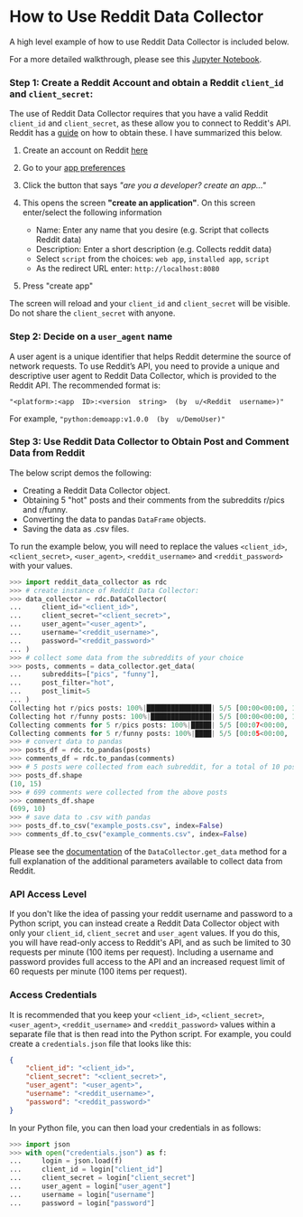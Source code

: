 # How to Use Reddit Data Collector

A high level example of how to use Reddit Data Collector is included below.  

For a more detailed walkthrough, please see this [Jupyter Notebook](https://github.com/nicovandenhooff/reddit-data-collector/blob/main/examples/example_use.ipynb).

### Step 1: Create a Reddit Account and obtain a Reddit `client_id` and `client_secret`:

The use of Reddit Data Collector requires that you have a valid Reddit `client_id` and `client_secret`, as these allow you to connect to Reddit's API.  Reddit has a [guide](https://github.com/reddit-archive/reddit/wiki/OAuth2-Quick-Start-Example#first-steps) on how to obtain these.  I have summarized this below.

1. Create an account on Reddit [here](https://www.reddit.com/register/)
2. Go to your [app preferences](https://www.reddit.com/prefs/apps)
3. Click the button that says *"are you a developer? create an app..."*
4. This opens the screen **"create an application"**.  On this screen enter/select the following information

    - Name: Enter any name that you desire (e.g. Script that collects Reddit data)
    - Description: Enter a short description (e.g. Collects reddit data)
    - Select `script` from the choices: `web app`, `installed app`, `script`
    - As the redirect URL enter: `http://localhost:8080`

5. Press "create app"

The screen will reload and your `client_id` and `client_secret` will be visible.  Do not share the `client_secret` with anyone.

### Step 2: Decide on a `user_agent` name

A user agent is a unique identifier that helps Reddit determine the source of network requests. To use Reddit’s API, you need to provide a unique and descriptive user agent to Reddit Data Collector, which is provided to the Reddit API. The recommended format is: 

`"<platform>:<app  ID>:<version  string>  (by  u/<Reddit  username>)"`

For example, `"python:demoapp:v1.0.0  (by  u/DemoUser)"`

### Step 3: Use Reddit Data Collector to Obtain Post and Comment Data from Reddit

The below script demos the following:

- Creating a Reddit Data Collector object.
- Obtaining 5 "hot" posts and their comments from the subreddits r/pics and r/funny.
- Converting the data to pandas `DataFrame` objects.
- Saving the data as .csv files.

To run the example below, you will need to replace the values `<client_id>`, `<client_secret>`, `<user_agent>`, `<reddit_username>` and `<reddit_password>` with your values.

```python
>>> import reddit_data_collector as rdc
>>> # create instance of Reddit Data Collector:
>>> data_collector = rdc.DataCollector(
... 	client_id="<client_id>",
... 	client_secret="<client_secret>",
... 	user_agent="<user_agent>",
... 	username="<reddit_username>",
... 	password="<reddit_password>"
... )
>>> # collect some data from the subreddits of your choice
>>> posts, comments = data_collector.get_data(
... 	subreddits=["pics", "funny"],
... 	post_filter="hot",
... 	post_limit=5
... )
Collecting hot r/pics posts: 100%|████████████████| 5/5 [00:00<00:00, 13.02it/s]
Collecting hot r/funny posts: 100%|███████████████| 5/5 [00:00<00:00, 11.33it/s]
Collecting comments for 5 r/pics posts: 100%|█████| 5/5 [00:07<00:00,  1.41s/it]
Collecting comments for 5 r/funny posts: 100%|████| 5/5 [00:05<00:00,  1.07s/it]
>>> # convert data to pandas
>>> posts_df = rdc.to_pandas(posts)
>>> comments_df = rdc.to_pandas(comments)
>>> # 5 posts were collected from each subreddit, for a total of 10 posts
>>> posts_df.shape
(10, 15)
>>> # 699 comments were collected from the above posts
>>> comments_df.shape
(699, 10)
>>> # save data to .csv with pandas
>>> posts_df.to_csv("example_posts.csv", index=False)
>>> comments_df.to_csv("example_comments.csv", index=False)
```

Please see the [documentation](https://github.com/nicovandenhooff/reddit-data-collector/blob/main/src/reddit_data_collector/reddit_data_collector.py) of the `DataCollector.get_data` method for a full explanation of the additional parameters available to collect data from Reddit.

### API Access Level

If you don't like the idea of passing your reddit username and password to a Python script, you can instead create a Reddit Data Collector object with only your `client_id`, `client_secret` and `user_agent` values.  If you do this, you will have read-only access to Reddit's API, and as such be limited to 30 requests per minute (100 items per request).  Including a username and password provides full access to the API and an increased request limit of 60 requests per minute (100 items per request).

### Access Credentials

It is recommended that you keep your `<client_id>`, `<client_secret>`, `<user_agent>`, `<reddit_username>` and `<reddit_password>` values within a separate file that is then read into the Python script.  For example, you could create a `credentials.json` file that looks like this:

```json
{
    "client_id": "<client_id>",
    "client_secret": "<client_secret>",
    "user_agent": "<user_agent>",
    "username": "<reddit_username>",
    "password": "<reddit_password>"
}
```

In your Python file, you can then load your credentials in as follows:

```python
>>> import json
>>> with open("credentials.json") as f:
... 	login = json.load(f)
... 	client_id = login["client_id"]
... 	client_secret = login["client_secret"]
... 	user_agent = login["user_agent"]
... 	username = login["username"]
... 	password = login["password"]
```